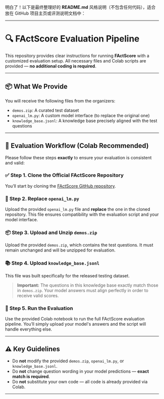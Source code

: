 明白了！以下是最终整理好的 **README.md** 风格说明（不包含任何代码），适合放在 GitHub 项目主页或评测说明文档中：

---

# 🔍 FActScore Evaluation Pipeline 

This repository provides clear instructions for running **FActScore** with a customized evaluation setup. All necessary files and Colab scripts are provided — **no additional coding is required**.

---

## 📦 What We Provide

You will receive the following files from the organizers:

- `demos.zip`: A curated test dataset  
- `openai_lm.py`: A custom model interface (to replace the original one)  
- `knowledge_base.jsonl`: A knowledge base precisely aligned with the test questions  

---

## 🚀 Evaluation Workflow (Colab Recommended)

Please follow these steps **exactly** to ensure your evaluation is consistent and valid:

### ✅ Step 1. Clone the Official FActScore Repository

You’ll start by cloning the [FActScore GitHub repository](https://github.com/shmsw25/FActScore).

### 🔁 Step 2. Replace `openai_lm.py`

Upload the provided `openai_lm.py` file and **replace** the one in the cloned repository. This file ensures compatibility with the evaluation script and your model interface.

### 📦 Step 3. Upload and Unzip `demos.zip`

Upload the provided `demos.zip`, which contains the test questions. It must remain unchanged and will be unzipped for evaluation.

### 📚 Step 4. Upload `knowledge_base.jsonl`

This file was built specifically for the released testing dataset.  
> **Important:** The questions in this knowledge base exactly match those in `demos.zip`. Your model answers must align perfectly in order to receive valid scores.

### 🧪 Step 5. Run the Evaluation

Use the provided Colab notebook to run the full FActScore evaluation pipeline. You’ll simply upload your model's answers and the script will handle everything else.

---

## ⚠️ Key Guidelines

- Do **not** modify the provided `demos.zip`, `openai_lm.py`, or `knowledge_base.jsonl`.
- Do **not** change question wording in your model predictions — **exact match is required**.
- Do **not** substitute your own code — all code is already provided via Colab.

---

